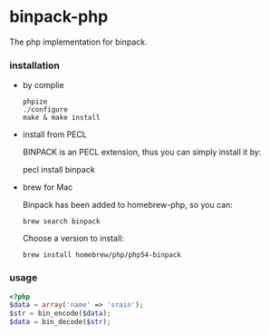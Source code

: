 binpack-php
===========

The php implementation for binpack.


### installation

*  by complie

    ```
    phpize
    ./configure
    make & make install
    ```

*  install from PECL

    BINPACK is an PECL extension, thus you can simply install it by:
    
    pecl install binpack


*   brew for Mac

    Binpack has been added to homebrew-php, so you can:
    
    ```
    brew search binpack
    ```
    
    Choose a version to install:
    
    ```
    brew install homebrew/php/php54-binpack
    ```

### usage

```php
<?php
$data = array('name' => 'srain');
$str = bin_encode($data);
$data = bin_decode($str);
```
